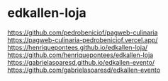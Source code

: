 # edkallen-loja

https://github.com/pedrobeniciof/pagweb-culinaria <br>
https://pagweb-culinaria-pedrobeniciof.vercel.app/ <br>
https://henriquepontees.github.io/edkallen-loja/ <br>
https://github.com/henriquepontees/edkallen-loja <br>
https://gabrielasoaresd.github.io/edkallen-evento/ <br>
https://github.com/gabrielasoaresd/edkallen-evento
